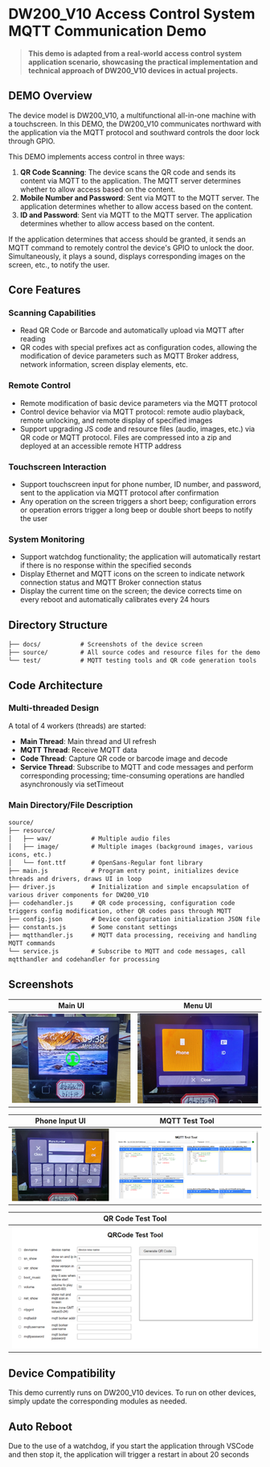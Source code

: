 # **DW200_V10 Access Control System MQTT Communication Demo**

> **This demo is adapted from a real-world access control system application scenario, showcasing the practical implementation and technical approach of DW200_V10 devices in actual projects.**

## **DEMO Overview**

The device model is DW200_V10, a multifunctional all-in-one machine with a touchscreen.
In this DEMO, the DW200_V10 communicates northward with the application via the MQTT protocol and southward controls the door lock through GPIO.

This DEMO implements access control in three ways:

1. **QR Code Scanning**: The device scans the QR code and sends its content via MQTT to the application. The MQTT server determines whether to allow access based on the content.
2. **Mobile Number and Password**: Sent via MQTT to the MQTT server. The application determines whether to allow access based on the content.
3. **ID and Password**: Sent via MQTT to the MQTT server. The application determines whether to allow access based on the content.

If the application determines that access should be granted, it sends an MQTT command to remotely control the device's GPIO to unlock the door. Simultaneously, it plays a sound, displays corresponding images on the screen, etc., to notify the user.

## **Core Features**

### **Scanning Capabilities**

- Read QR Code or Barcode and automatically upload via MQTT after reading
- QR codes with special prefixes act as configuration codes, allowing the modification of device parameters such as MQTT Broker address, network information, screen display elements, etc.

### **Remote Control**

- Remote modification of basic device parameters via the MQTT protocol
- Control device behavior via MQTT protocol: remote audio playback, remote unlocking, and remote display of specified images
- Support upgrading JS code and resource files (audio, images, etc.) via QR code or MQTT protocol. Files are compressed into a zip and deployed at an accessible remote HTTP address

### **Touchscreen Interaction**

- Support touchscreen input for phone number, ID number, and password, sent to the application via MQTT protocol after confirmation
- Any operation on the screen triggers a short beep; configuration errors or operation errors trigger a long beep or double short beeps to notify the user

### **System Monitoring**

- Support watchdog functionality; the application will automatically restart if there is no response within the specified seconds
- Display Ethernet and MQTT icons on the screen to indicate network connection status and MQTT Broker connection status
- Display the current time on the screen; the device corrects time on every reboot and automatically calibrates every 24 hours

## **Directory Structure**

```
├── docs/           # Screenshots of the device screen
├── source/         # All source codes and resource files for the demo
└── test/           # MQTT testing tools and QR code generation tools
```

## **Code Architecture**

### **Multi-threaded Design**

A total of 4 workers (threads) are started:

- **Main Thread**: Main thread and UI refresh
- **MQTT Thread**: Receive MQTT data
- **Code Thread**: Capture QR code or barcode image and decode
- **Service Thread**: Subscribe to MQTT and code messages and perform corresponding processing; time-consuming operations are handled asynchronously via setTimeout

### **Main Directory/File Description**

```
source/
├── resource/
│   ├── wav/           # Multiple audio files
│   ├── image/         # Multiple images (background images, various icons, etc.)
│   └── font.ttf       # OpenSans-Regular font library
├── main.js            # Program entry point, initializes device threads and drivers, draws UI in loop
├── driver.js          # Initialization and simple encapsulation of various driver components for DW200_V10
├── codehandler.js     # QR code processing, configuration code triggers config modification, other QR codes pass through MQTT
├── config.json        # Device configuration initialization JSON file
├── constants.js       # Some constant settings
├── mqtthandler.js     # MQTT data processing, receiving and handling MQTT commands
└── service.js         # Subscribe to MQTT and code messages, call mqtthandler and codehandler for processing
```

## **Screenshots**

| Main UI                                | Menu UI                                |
| -------------------------------------- | -------------------------------------- |
| ![Main UI](docs/screen1.jpg "Main UI") | ![Menu UI](docs/screen2.jpg "Menu UI") |

| Phone Input UI                           | MQTT Test Tool                                       |
| ---------------------------------------- | ---------------------------------------------------- |
| ![Phone UI](docs/screen3.jpg "Phone UI") | ![MQTT Test Tool](docs/screen4.png "MQTT Test Tool") |

| QR Code Test Tool                                        |
| -------------------------------------------------------- |
| ![QRCode Test Tool](docs/screen5.png "QRCode Test Tool") |

## Device Compatibility

This demo currently runs on DW200_V10 devices. To run on other devices, simply update the corresponding modules as needed.

## Auto Reboot

Due to the use of a watchdog, if you start the application through VSCode and then stop it, the application will trigger a restart in about 20 seconds
